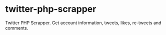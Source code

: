 # twitter-php-scrapper
Twitter PHP Scrapper. Get account information, tweets, likes, re-tweets and comments.
